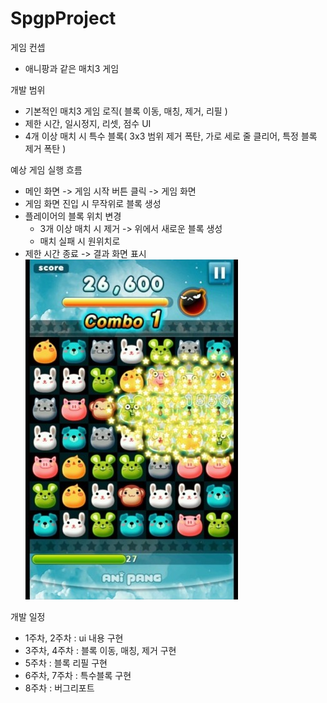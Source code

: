 # SpgpProject

게임 컨셉
- 애니팡과 같은 매치3 게임

개발 범위
- 기본적인 매치3 게임 로직( 블록 이동, 매칭, 제거, 리필 )
- 제한 시간, 일시정지, 리셋, 점수 UI
- 4개 이상 매치 시 특수 블록( 3x3 범위 제거 폭탄, 가로 세로 줄 클리어, 특정 블록 제거 폭탄 )

예상 게임 실행 흐름
- 메인 화면 -> 게임 시작 버튼 클릭 -> 게임 화면
- 게임 화면 진입 시 무작위로 블록 생성
- 플레이어의 블록 위치 변경
	- 3개 이상 매치 시 제거 -> 위에서 새로운 블록 생성
	- 매치 실패 시 원위치로
- 제한 시간 종료 -> 결과 화면 표시
![게임 스크린샷](./images/GamePlay.jpeg)

개발 일정
- 1주차, 2주차 : ui 내용 구현
- 3주차, 4주차 : 블록 이동, 매칭, 제거 구현
- 5주차 : 블록 리필 구현
- 6주차, 7주차 : 특수블록 구현
- 8주차 : 버그리포트